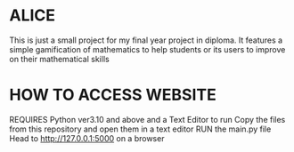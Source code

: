# ALICE
This is just a small project for my final year project in diploma.
It features a simple gamification of mathematics to help students or its users to improve on their mathematical skills

# HOW TO ACCESS WEBSITE
REQUIRES Python ver3.10 and above and a Text Editor to run
Copy the files from this repository and open them in a text editor
RUN the main.py file
Head to http://127.0.0.1:5000 on a browser
